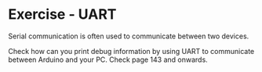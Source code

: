 # Exercise - UART

Serial communication is often used to communicate between two devices.

Check how can you print debug information by using UART to communicate between Arduino and your PC. Check page 143 and onwards.